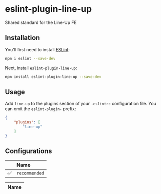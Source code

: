 # eslint-plugin-line-up

Shared standard for the Line-Up FE

## Installation

You'll first need to install [ESLint](https://eslint.org/):

```sh
npm i eslint --save-dev
```

Next, install `eslint-plugin-line-up`:

```sh
npm install eslint-plugin-line-up --save-dev
```

## Usage

Add `line-up` to the plugins section of your `.eslintrc` configuration file. You can omit the `eslint-plugin-` prefix:

```json
{
    "plugins": [
        "line-up"
    ]
}
```



## Configurations

<!-- begin auto-generated configs list -->

|    | Name          |
| :- | :------------ |
| ✅  | `recommended` |

<!-- end auto-generated configs list -->

<!-- begin auto-generated rules list -->

| Name |
| :--- |

<!-- end auto-generated rules list -->

